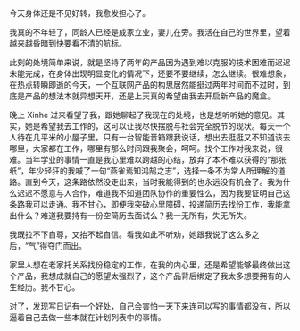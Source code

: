 今天身体还是不见好转，我愈发担心了。

我真的不年轻了，同龄人已经是成家立业，妻儿在旁。我活在自己的世界里，望着越来越昏暗到快要看不清的航标。

此刻的处境简单来说，就是坚持了两年的产品因为遇到难以克服的技术困难而迟迟未能完成，在身体出现明显变化的情况下，还要不要继续，怎么继续。很难想象，在热点转瞬即逝的今天，一个互联网产品的构思居然能挺过两年时间而不过时，到底是产品的想法本就异想天开，还是上天真的希望由我去开启新产品的魔盒。

晚上 Xinhe 过来看望了我，跟她聊起了我现在的处境，也是想听听她的意见。其实，她是希望我去工作的，这可以让我尽快摆脱与社会完全脱节的现状。每天一个人待在几平米的小屋子里，只有一台智能音箱跟我说话，想出去逛逛又不知道该去哪里，大家都在工作，哪里有那么时间跟我聚会，呵呵。找个工作对我来说，很难。当年学业的事情一直是我心里难以跨越的心结，放弃了本不难以获得的“那张纸”，年少轻狂的我喊了一句“燕雀焉知鸿鹄之志”，选择一条不为常人所理解的道路。直到今天，这条路依然没走出来，当时我能得到的也永远没有机会了。我为什么迟迟不愿意与人合作，难道我不知道团队协作的重要性么，因为我要证明自己这条路我可以走通。我不甘心，即便我突破心里障碍，投递简历去找份工作，我能拿出什么？难道我要持有一份空简历去面试么？我一无所有，失无所失。

我既拉不下自尊，又抬不起自信。看我如此不听劝，她跟我说了这么多之后，“气”得夺门而出。

家里人想在老家托关系找份稳定的工作，在我的内心里，还是希望能够最终做出这个产品，我想成就自己的愿望太强烈了，这个产品背后绑定了我太多想要拥有的人生经历。我不甘心。

对了，发现写日记有一个好处，自己会害怕一天下来连可以写的事情都没有，所以逼着自己去做一些本就在计划列表中的事情。
